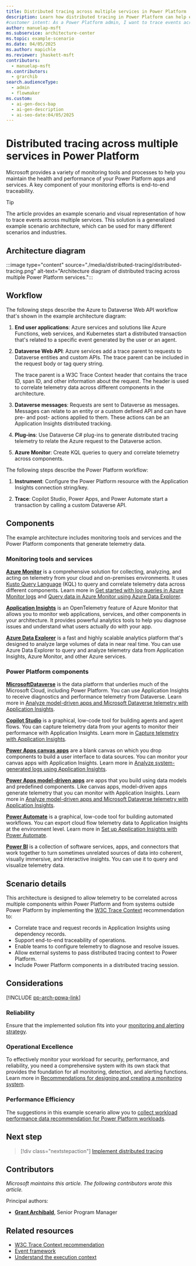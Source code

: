 ```yaml
---
title: Distributed tracing across multiple services​ in Power Platform
description: Learn how distributed tracing in Power Platform can help ensure end-to-end traceability of your solution.
#customer intent: As a Power Platform admin, I want to trace events across multiple services so that I can achieve end-to-end traceability in my solution.  
author: manuelap-msft
ms.subservice: architecture-center
ms.topic: example-scenario
ms.date: 04/05/2025
ms.author: mapichle
ms.reviewer: jhaskett-msft
contributors:
  - manuelap-msft
ms.contributors:
  - grarchib
search.audienceType:
  - admin
  - flowmaker
ms.custom:
  - ai-gen-docs-bap
  - ai-gen-description
  - ai-seo-date:04/05/2025
---
```


# ​​Distributed tracing across multiple services​ in Power Platform

Microsoft provides a variety of monitoring tools and processes to help you maintain the health and performance of your Power Platform apps and services. A key component of your monitoring efforts is end-to-end traceability. 

> [!TIP]
> The article provides an example scenario and visual representation of how to trace events across multiple services. This solution is a generalized example scenario architecture, which can be used for many different scenarios and industries.

## Architecture diagram

:::image type="content" source="./media/distributed-tracing/distributed-tracing.png" alt-text="Architecture diagram of distributed tracing across multiple Power Platform services.":::

## Workflow

The following steps describe the Azure to Dataverse Web API workflow that's shown in the example architecture diagram:

1. **End user applications**: Azure services and solutions like Azure Functions, web services, and Kubernetes start a distributed transaction that's related to a specific event generated by the user or an agent.

1. **Dataverse Web API**: Azure services add a trace parent to requests to Dataverse entities and custom APIs. The trace parent can be included in the request body or tag query string.

    The trace parent is a W3C Trace Context header that contains the trace ID, span ID, and other information about the request. The header is used to correlate telemetry data across different components in the architecture.

1. **Dataverse messages**: Requests are sent to Dataverse as messages. Messages can relate to an entity or a custom defined API and can have pre- and post- actions applied to them. These actions can be an Application Insights distributed tracking.

1. **Plug-ins**: Use Dataverse C# plug-ins to generate distributed tracing telemetry to relate the Azure request to the Dataverse action.

1. **Azure Monitor**: Create KQL queries to query and correlate telemetry across components.

The following steps describe the Power Platform workflow:

1. **Instrument**: Configure the Power Platform resource with the Application Insights connection string/key.

1. **Trace**: Copilot Studio, Power Apps, and Power Automate start a transaction by calling a custom Dataverse API.

## Components

The example architecture includes monitoring tools and services and the Power Platform components that generate telemetry data.

### Monitoring tools and services

[**Azure Monitor**](/azure/azure-monitor/fundamentals/overview) is a comprehensive solution for collecting, analyzing, and acting on telemetry from your cloud and on-premises environments. It uses [Kusto Query Language](/kusto/query/) (KQL) to query and correlate telemetry data across different components. Learn more in [Get started with log queries in Azure Monitor logs](/azure/azure-monitor/logs/get-started-queries?&tabs=kql) and [Query data in Azure Monitor using Azure Data Explorer](/azure/data-explorer/query-monitor-data).

[**Application Insights**](/azure/azure-monitor/app/app-insights-overview) is an OpenTelemetry feature of Azure Monitor that allows you to monitor web applications, services, and other components in your architecture. It provides powerful analytics tools to help you diagnose issues and understand what users actually do with your app.

[**Azure Data Explorer**](/azure/data-explorer/data-explorer-overview) is a fast and highly scalable analytics platform that's designed to analyze large volumes of data in near real time. You can use Azure Data Explorer to query and analyze telemetry data from Application Insights, Azure Monitor, and other Azure services.

### Power Platform components

[**Microsoft ​Dataverse**](/power-apps/maker/data-platform/data-platform-intro) is the data platform that underlies much of the Microsoft Cloud, including Power Platform. You can use Application Insights to receive diagnostics and performance telemetry from Dataverse. Learn more in [Analyze model-driven apps and Microsoft Dataverse telemetry with Application Insights](/power-platform/admin/analyze-telemetry).

[**​Copilot Studio**](/microsoft-copilot-studio/fundamentals-what-is-copilot-studio) is a graphical, low-code tool for building agents and agent flows. You can capture telemetry data from your agents to monitor their performance with Application Insights. Learn more in [Capture telemetry with Application Insights](/microsoft-copilot-studio/advanced-bot-framework-composer-capture-telemetry?tabs=webApp).

[**​Power Apps canvas apps**](/power-apps/maker/canvas-apps/) are a blank canvas on which you drop components to build a user interface to data sources. You can monitor your canvas apps with Application Insights. Learn more in [Analyze system-generated logs using Application Insights](/power-apps/maker/canvas-apps/application-insights).

[**​Power Apps model-driven apps**](/power-apps/maker/model-driven-apps/) are apps that you build using data models and predefined components. Like canvas apps, model-driven apps generate telemetry that you can monitor with Application Insights. Learn more in [Analyze model-driven apps and Microsoft Dataverse telemetry with Application Insights](/power-platform/admin/analyze-telemetry).

[​**Power Automate**](/power-automate/) is a graphical, low-code tool for building automated workflows. You can export cloud flow telemetry data to Application Insights at the environment level. Learn more in [Set up Application Insights with Power Automate](/power-platform/admin/app-insights-cloud-flow).

[**Power BI**](/power-bi/) is a collection of software services, apps, and connectors that work together to turn sometimes unrelated sources of data into coherent, visually immersive, and interactive insights. You can use it to query and visualize telemetry data​.

## Scenario details

​​This architecture is designed to allow telemetry to be correlated across multiple components within Power Platform and from systems outside Power Platform by implementing the [W3C Trace Context](https://www.w3.org/TR/trace-context/) recommendation to:

- Correlate trace and request records in Application Insights using dependency records.
- Support end-to-end traceability of operations.
- Enable teams to configure telemetry to diagnose and resolve issues.
- Allow external systems to pass distributed tracing context to Power Platform.
- Include Power Platform components in a distributed tracing session.​

## Considerations

[!INCLUDE [pp-arch-ppwa-link](../../includes/pp-arch-ppwa-link.md)]

### Reliability

Ensure that the implemented solution fits into your [monitoring and alerting strategy](/power-platform/well-architected/performance-efficiency/collect-performance-data).

### Operational Excellence

To effectively monitor your workload for security, performance, and reliability, you need a comprehensive system with its own stack that provides the foundation for all monitoring, detection, and alerting functions. Learn more in [Recommendations for designing and creating a monitoring system](/power-platform/well-architected/operational-excellence/observability).

### Performance Efficiency

The suggestions in this example scenario allow you to [collect workload performance data recommendation for Power Platform workloads](/power-platform/well-architected/performance-efficiency/collect-performance-data).

## Next step

> [!div class="nextstepaction"]
> [Implement distributed tracing](distributed-tracing-details.md)

## Contributors

_Microsoft maintains this article. The following contributors wrote this article._

Principal authors:

- **[Grant Archibald](https://www.linkedin.com/in/grantarchibald/)**, Senior Program Manager

## Related resources

- [W3C ​​Trace Context recommendation](https://www.w3.org/TR/trace-context/)
- [​Event framework](/power-apps/developer/data-platform/event-framework)
- [​Understand the execution context](/power-apps/developer/data-platform/understand-the-data-context)
